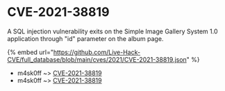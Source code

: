 # CVE-2021-38819

A SQL injection vulnerability exits on the Simple Image Gallery System 1.0 application through "id" parameter on the album page.

{% embed url="https://github.com/Live-Hack-CVE/full_database/blob/main/cves/2021/CVE-2021-38819.json" %}


* m4sk0ff ~> [CVE-2021-38819](https://www.alice-snow.ru/2021/database/cve-2021-38819/cve-2021-38819-m4sk0ff)
* m4sk0ff ~> [CVE-2021-38819](https://www.alice-snow.ru/2021/database/cve-2021-38819/cve-2021-38819-m4sk0ff)